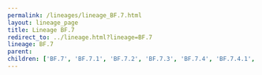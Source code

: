 ```yaml
---
permalink: /lineages/lineage_BF.7.html
layout: lineage_page
title: Lineage BF.7
redirect_to: ../lineage.html?lineage=BF.7
lineage: BF.7
parent: 
children: ['BF.7', 'BF.7.1', 'BF.7.2', 'BF.7.3', 'BF.7.4', 'BF.7.4.1', 'BF.7.4.2', 'BF.7.4.3', 'BF.7.5', 'BF.7.5.1', 'BF.7.6', 'BF.7.7', 'BF.7.8', 'BF.7.9', 'BF.7.10', 'BF.7.11', 'BF.7.12', 'BF.7.13', 'BF.7.13.1', 'BF.7.13.2', 'BF.7.14', 'BF.7.14.1', 'BF.7.14.2', 'BF.7.14.3', 'BF.7.14.4', 'BF.7.14.5', 'BF.7.14.6', 'BF.7.14.7', 'BF.7.15', 'BF.7.16', 'BF.7.16.1', 'BF.7.17', 'BF.7.18', 'BF.7.19', 'BF.7.19.1', 'BF.7.20', 'BF.7.21', 'BF.7.22', 'BF.7.23', 'BF.7.24', 'BF.7.26', 'BF.7.27']
---
```

